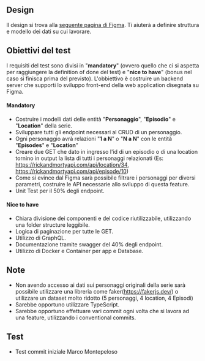 ## Design

Il design si trova alla [seguente pagina di Figma](https://www.figma.com/file/z20ijkrrDMdTq1cQfGCQi5/Rick-and-Morty---The-Wave-Project?type=design&node-id=1601-7025&t=Oraety29FoXaZV5M-0).
Ti aiuterà a definire struttura e modello dei dati su cui lavorare.

## Obiettivi del test

I requisiti del test sono divisi in "**mandatory**" (ovvero quello che ci si aspetta per raggiungere la definition of done del test) e "**nice to have**" (bonus nel caso si finisca prima del previsto).
L'obbiettivo è costruire un backend server che supporti lo sviluppo front-end della web application disegnata su Figma.

#### Mandatory

- Costruire i modelli dati delle entità "**Personaggio**", "**Episodio**" e "**Location**" della serie.
- Sviluppare tutti gli endpoint necessari al CRUD di un personaggio.
- Ogni personaggio avrà relazioni "**1 a N**" o "**N a N**" con le entità "**Episodes**" e "**Location**"
- Creare due GET che dato in ingresso l'id di un episodio o di una location tornino in output la lista di tutti i personaggi relazionati (Es: https://rickandmortyapi.com/api/location/34, https://rickandmortyapi.com/api/episode/10)
- Come si evince dal Figma sarà possibile filtrare i personaggi per diversi parametri, costruire le API necessarie allo sviluppo di questa feature.
- Unit Test per il 50% degli endpoint.

#### Nice to have

- Chiara divisione dei componenti e del codice riutilizzabile, utilizzando una folder structure leggibile.
- Logica di paginazione per tutte le GET.
- Utilizzo di GraphQL.
- Documentazione tramite swagger del 40% degli endpoint.
- Utilizzo di Docker e Container per app e Database.

## Note

- Non avendo accesso ai dati sui personaggi originali della serie sarà possibile utilizzare una libreria come faker(https://fakerjs.dev/) o utilizzare un dataset molto ridotto (5 personaggi, 4 location, 4 Episodi)
- Sarebbe opportuno utilizzare TypeScript.
- Sarebbe opportuno effettuare vari commit ogni volta che si lavora ad una feature, utilizzando i conventional commits.

## Test

- Test commit iniziale Marco Montepeloso
